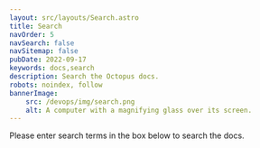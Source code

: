 ```yaml
---
layout: src/layouts/Search.astro
title: Search
navOrder: 5
navSearch: false
navSitemap: false
pubDate: 2022-09-17
keywords: docs,search
description: Search the Octopus docs.
robots: noindex, follow
bannerImage:
    src: /devops/img/search.png
    alt: A computer with a magnifying glass over its screen.
---
```


Please enter search terms in the box below to search the docs.
